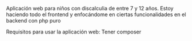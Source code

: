 Aplicación web para niños con discalculia de entre 7 y 12 años. Estoy haciendo todo el frontend y enfocándome en ciertas funcionalidades en el backend con php puro

Requisitos para usar la aplicación web:
Tener composer